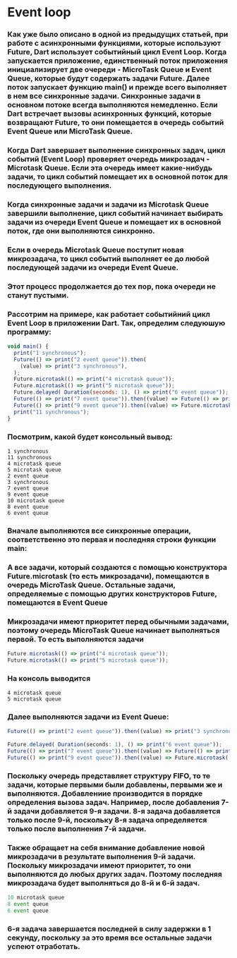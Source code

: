 # Event loop

### Как уже было описано в одной из предыдущих статьей, при работе с асинхронными функциями, которые используют Future, Dart использует событийный цикл Event Loop. Когда запускается приложение, единственный поток приложения инициализирует две очереди - MicroTask Queue и Event Queue, которые будут содержать задачи Future. Далее поток запускает функцию main() и прежде всего выполняет в нем все синхронные задачи. Синхронные задачи в основном потоке всегда выполняются немедленно. Если Dart встречает вызовы асинхронных функций, которые возвращают Future, то они помещается в очередь событий Event Queue или MicroTask Queue.

### Когда Dart завершает выполнение синхронных задач, цикл событий (Event Loop) проверяет очередь микрозадач - Microtask Queue. Если эта очередь имеет какие-нибудь задачи, то цикл событий помещает их в основной поток для последующего выполнения.

### Когда синхронные задачи и задачи из Microtask Queue завершили выполнение, цикл событий начинает выбирать задачи из очереди Event Queue и помещает их в основной поток, где они выполняются синхронно.

### Если в очередь Microtask Queue поступит новая микрозадача, то цикл событий выполняет ее до любой последующей задачи из очереди Event Queue.

### Этот процесс продолжается до тех пор, пока очереди не станут пустыми.

### Рассотрим на примере, как работает событийний цикл Event Loop в приложении Dart. Так, определим следуюшую программу:

```js
void main() {
  print("1 synchronous");
  Future(() => print("2 event queue")).then(
    (value) => print("3 synchronous"),
  );
  Future.microtask(() => print("4 microtask queue"));
  Future.microtask(() => print("5 microtask queue"));
  Future.delayed( Duration(seconds: 1), () => print("6 event queue"));
  Future(() => print("7 event queue")).then((value) => Future(() => print("8 event queue")));
  Future(() => print("9 event queue")).then((value) => Future.microtask(() => print("10 microtask queue")));
  print("11 synchronous");
}
```

### Посмотрим, какой будет консольный вывод:

```
1 synchronous
11 synchronous
4 microtask queue
5 microtask queue
2 event queue
3 synchronous
7 event queue
9 event queue
10 microtask queue
8 event queue
6 event queue
```

### Вначале выполняются все синхронные операции, соответственно это первая и последняя строки функции main:


### А все задачи, который создаются с помощью конструктора Future.microtask (то есть микрозадачи), помещаются в очередь MicroTask Queue. Остальные задачи, определяемые с помощью других конструкторов Future, помещаются в Event Queue

### Микрозадачи имеют приоритет перед обычными задачами, поэтому очередь MicroTask Queue начинает выполняться первой. То есть выполняются задачи


```js
Future.microtask(() => print("4 microtask queue"));
Future.microtask(() => print("5 microtask queue"));
```

### На консоль выводится

```
4 microtask queue
5 microtask queue
```

### Далее выполняются задачи из Event Queue:


```js
Future(() => print("2 event queue")).then((value) => print("3 synchronous"));
 
Future.delayed( Duration(seconds: 1), () => print("6 event queue"));
Future(() => print("7 event queue")).then((value) => Future(() => print("8 event queue")));
Future(() => print("9 event queue")).then((value) => Future.microtask(() => print("10 microtask queue")));
```

### Поскольку очередь представляет структуру FIFO, то те задачи, которые первыми были добавлены, первыми же и выполняются. Добавлениие производится в порядке определения вызова задач. Например, после добавления 7-й задачи добавляется 9-я задачи. 8-я задача добавляется только после 9-й, поскольку 8-я задача определяется только после выполнения 7-й задачи.


### Также обращает на себя внимание добавление новой микрозадачи в результате выполнения 9-й задачи. Поскольку микрозадачи имеют приоритет, то они выполняются до любых других задач. Поэтому последняя микрозадача будет выполняться до 8-й и 6-й задач.

```js
10 microtask queue
8 event queue
6 event queue
```

### 6-я задача завершается последней в силу задержки в 1 секунду, поскольку за это время все остальные задачи успеют отработать.






